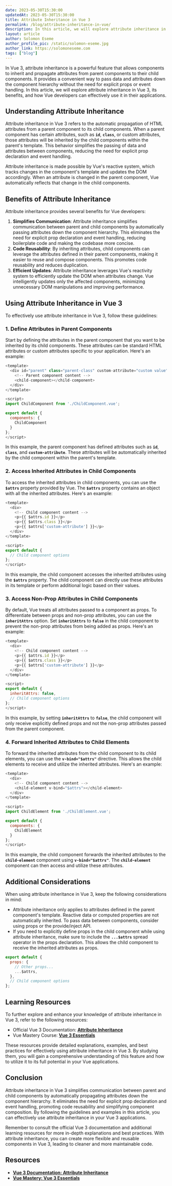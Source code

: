 ```yaml
---
date: 2023-05-30T15:30:00
updatedAt: 2023-05-30T15:30:00
title: Attribute Inheritance in Vue 3
permalink: /blog/attribute-inheritance-in-vue/
description: In this article, we will explore attribute inheritance in Vue 3, its benefits, and how Vue developers can effectively use it in their applications.
layout: article
author: Solomon Eseme
author_profile_pic: /static/solomon-eseme.jpg
author_link: https://solomoneseme.com
tags: ["blog"]
---
```


In Vue 3, attribute inheritance is a powerful feature that allows components to inherit and propagate attributes from parent components to their child components. It provides a convenient way to pass data and attributes down the component hierarchy without the need for explicit props or event handling. In this article, we will explore attribute inheritance in Vue 3, its benefits, and how Vue developers can effectively use it in their applications.

## **Understanding Attribute Inheritance**

Attribute inheritance in Vue 3 refers to the automatic propagation of HTML attributes from a parent component to its child components. When a parent component has certain attributes, such as **`id`**, **`class`**, or custom attributes, those attributes will be inherited by the child components within the parent's template. This behavior simplifies the passing of data and attributes between components, reducing the need for explicit prop declaration and event handling.

Attribute inheritance is made possible by Vue's reactive system, which tracks changes in the component's template and updates the DOM accordingly. When an attribute is changed in the parent component, Vue automatically reflects that change in the child components.

## **Benefits of Attribute Inheritance**

Attribute inheritance provides several benefits for Vue developers:

1. **Simplifies Communication**: Attribute inheritance simplifies communication between parent and child components by automatically passing attributes down the component hierarchy. This eliminates the need for explicit prop declaration and event handling, reducing boilerplate code and making the codebase more concise.
2. **Code Reusability**: By inheriting attributes, child components can leverage the attributes defined in their parent components, making it easier to reuse and compose components. This promotes code reusability and reduces duplication.
3. **Efficient Updates**: Attribute inheritance leverages Vue's reactivity system to efficiently update the DOM when attributes change. Vue intelligently updates only the affected components, minimizing unnecessary DOM manipulations and improving performance.

## **Using Attribute Inheritance in Vue 3**

To effectively use attribute inheritance in Vue 3, follow these guidelines:

### **1. Define Attributes in Parent Components**

Start by defining the attributes in the parent component that you want to be inherited by its child components. These attributes can be standard HTML attributes or custom attributes specific to your application. Here's an example:

```js
<template>
  <div id="parent" class="parent-class" custom-attribute="custom value">
    <!-- Parent component content -->
    <child-component></child-component>
  </div>
</template>

<script>
import ChildComponent from './ChildComponent.vue';

export default {
  components: {
    ChildComponent
  }
};
</script>
```

In this example, the parent component has defined attributes such as **`id`**, **`class`**, and **`custom-attribute`**. These attributes will be automatically inherited by the child component within the parent's template.

### **2. Access Inherited Attributes in Child Components**

To access the inherited attributes in child components, you can use the **`$attrs`** property provided by Vue. The **`$attrs`** property contains an object with all the inherited attributes. Here's an example:

```js
<template>
  <div>
    <!-- Child component content -->
    <p>{{ $attrs.id }}</p>
    <p>{{ $attrs.class }}</p>
    <p>{{ $attrs['custom-attribute'] }}</p>
  </div>
</template>

<script>
export default {
  // Child component options
};
</script>
```

In this example, the child component accesses the inherited attributes using the **`$attrs`** property. The child component can directly use these attributes in its template or perform additional logic based on their values.

### **3. Access Non-Prop Attributes in Child Components**

By default, Vue treats all attributes passed to a component as props. To differentiate between props and non-prop attributes, you can use the **`inheritAttrs`** option. Set **`inheritAttrs`** to **`false`** in the child component to prevent the non-prop attributes from being added as props. Here's an example:

```js
<template>
  <div>
    <!-- Child component content -->
    <p>{{ $attrs.id }}</p>
    <p>{{ $attrs.class }}</p>
    <p>{{ $attrs['custom-attribute'] }}</p>
  </div>
</template>

<script>
export default {
  inheritAttrs: false,
  // Child component options
};
</script>
```

In this example, by setting **`inheritAttrs`** to **`false`**, the child component will only receive explicitly defined props and not the non-prop attributes passed from the parent component.

### **4. Forward Inherited Attributes to Child Elements**

To forward the inherited attributes from the child component to its child elements, you can use the **`v-bind="$attrs"`** directive. This allows the child elements to receive and utilize the inherited attributes. Here's an example:

```js
<template>
  <div>
    <!-- Child component content -->
    <child-element v-bind="$attrs"></child-element>
  </div>
</template>

<script>
import ChildElement from './ChildElement.vue';

export default {
  components: {
    ChildElement
  }
};
</script>
```

In this example, the child component forwards the inherited attributes to the **`child-element`** component using **`v-bind="$attrs"`**. The **`child-element`** component can then access and utilize these attributes.

## **Additional Considerations**

When using attribute inheritance in Vue 3, keep the following considerations in mind:

- Attribute inheritance only applies to attributes defined in the parent component's template. Reactive data or computed properties are not automatically inherited. To pass data between components, consider using props or the provide/inject API.
- If you need to explicitly define props in the child component while using attribute inheritance, make sure to include the **`...$attrs`** spread operator in the props declaration. This allows the child component to receive the inherited attributes as props.

```js
export default {
  props: {
    // Other props...
    ...$attrs,
  },
  // Child component options
};
```

## **Learning Resources**

To further explore and enhance your knowledge of attribute inheritance in Vue 3, refer to the following resources:

- Official Vue 3 Documentation: **[Attribute Inheritance](https://v3.vuejs.org/guide/component-attrs.html)**
- Vue Mastery Course: **[Vue 3 Essentials](https://www.vuemastery.com/courses/vue-3-essentials/attribute-inheritance)**

These resources provide detailed explanations, examples, and best practices for effectively using attribute inheritance in Vue 3. By studying them, you will gain a comprehensive understanding of this feature and how to utilize it to its full potential in your Vue applications.

## **Conclusion**

Attribute inheritance in Vue 3 simplifies communication between parent and child components by automatically propagating attributes down the component hierarchy. It eliminates the need for explicit prop declaration and event handling, promoting code reusability and simplifying component composition. By following the guidelines and examples in this article, you can effectively use attribute inheritance in your Vue 3 applications.

Remember to consult the official Vue 3 documentation and additional learning resources for more in-depth explanations and best practices. With attribute inheritance, you can create more flexible and reusable components in Vue 3, leading to cleaner and more maintainable code.

## **Resources**

- **[Vue 3 Documentation: Attribute Inheritance](https://v3.vuejs.org/guide/component-attrs.html)**
- **[Vue Mastery: Vue 3 Essentials](https://www.vuemastery.com/courses/vue-3-essentials/attribute-inheritance)**
